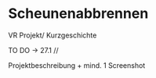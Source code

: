 # Scheunenabbrennen
VR Projekt/ Kurzgeschichte

TO DO -> 27.1 //

Projektbeschreibung + mind. 1 Screenshot
